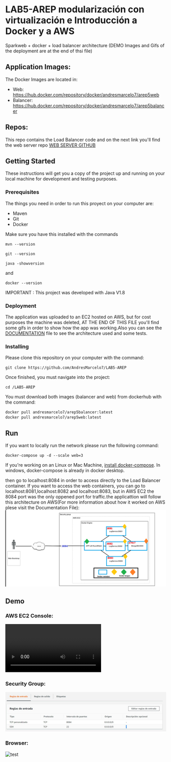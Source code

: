 # LAB5-AREP  modularización con virtualización e Introducción a Docker y a AWS
Sparkweb + docker + load balancer architecture 
(DEMO Images and Gifs of the deployment are at the end of thsi file)

## Application Images:
The Docker Images are  located in:  
- Web: https://hub.docker.com/repository/docker/andresmarcelo7/arep5web
- Balancer: https://hub.docker.com/repository/docker/andresmarcelo7/arep5balancer

## Repos: 
This repo contains the Load Balancer code and on the next link you'll find  the web server repo [WEB SERVER GITHUB](https://github.com/AndresMarcelo7/WebServerDocker)
## Getting Started
These instructions will get you a copy of the project up and running on your local machine for development and testing purposes.
### Prerequisites
The things you need in order to run this proyect on your computer are:
- Maven
- Git  
- Docker

Make sure you have this installed with the commands
```
mvn --version
```
```
git --version
```
```
java -showversion
```
and 
```
docker --version
```

IMPORTANT : This project was developed with Java V1.8

### Deployment
The application was uploaded to an EC2 hosted on AWS, but for cost purposes the machine was deleted, AT THE END OF THIS FILE you'll find some gifs in order to show how the app was working.Also you can see the [DOCUMENTATION](/Documentacion.pdf) file to see the architecture used and some tests.

### Installing
Please clone this repository on your computer with the command:

```
git clone https://github.com/AndresMarcelo7/LAB5-AREP
```
Once finished, you must navigate into the project:
```
cd /LAB5-AREP
```
You must download both images (balancer and web) from dockerhub with the command:  
```
docker pull andresmarcelo7/arep5balancer:latest
docker pull andresmarcelo7/arep5web:latest
```
## Run

If you want to locally run the network please run the following command:
```
docker-compose up -d --scale web=3
```
If you're working on an Linux or Mac Machine, [install docker-compose](https://docs.docker.com/compose/install/).
In windows, docker-compose is already in docker desktop.

then go to localhost:8084 in order to access directly to the Load Balancer container.
If you want to access the web containers, you can go to localhost:8081,localhost:8082 and localhost:8083, but in AWS EC2 the 8084 port was the only oppened port for traffic.the applicattion will follow this architecture on AWS(For more information about how it worked on AWS plese visit the Documentation File):
![Architecture](img/architecture.png)

## Demo
### AWS EC2 Console:
![ec2Console](https://thumbs.gfycat.com/InbornOddballCrocodile-mobile.mp4)
### Security Group:
![sec](img/10SecurityGroup.jpg)
### Browser:
![test](https://drive.google.com/uc?export=view&id=1D5Upx-Tynt47Z8twznJ9qLs8xJTetq0d)
